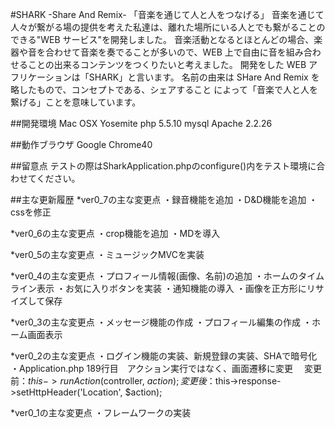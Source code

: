 #SHARK -Share And Remix-
  「音楽を通じて人と人をつなげる」
音楽を通じて人々が繋がる場の提供を考えた私達は、離れた場所にいる人とでも繋がることのできる"WEB サービス"を開発しました。
音楽活動となるとほとんどの場合、楽器や音を合わせて音楽を奏でることが多いので、WEB 上で自由に音を組み合わせることの出来るコンテンツをつくりたいと考えました。
開発をした WEB アフリケーションは「SHARK」と言います。
名前の由来は SHare And Remix を略したもので、コンセプトである、シェアすること によって「音楽で人と人を繋げる」ことを意味しています。

##開発環境
Mac OSX Yosemite
php 5.5.10
mysql
Apache 2.2.26

##動作ブラウザ
Google Chrome40

##留意点
テストの際はSharkApplication.phpのconfigure()内をテスト環境に合わせてください。

##主な更新履歴
*ver0_7の主な変更点
・録音機能を追加
・D&D機能を追加
・cssを修正

*ver0_6の主な変更点
・crop機能を追加
・MDを導入

*ver0_5の主な変更点
・ミュージックMVCを実装

*ver0_4の主な変更点
・プロフィール情報(画像、名前)の追加
・ホームのタイムライン表示
・お気に入りボタンを実装
・通知機能の導入
・画像を正方形にリサイズして保存

*ver0_3の主な変更点
・メッセージ機能の作成
・プロフィール編集の作成
・ホーム画面表示

*ver0_2の主な変更点
・ログイン機能の実装、新規登録の実装、SHAで暗号化
・Application.php 189行目　アクション実行ではなく、画面遷移に変更
　変更前：$this->runAction($controller, $action);
　変更後：$this->response->setHttpHeader('Location', $action);

*ver0_1の主な変更点
・フレームワークの実装
